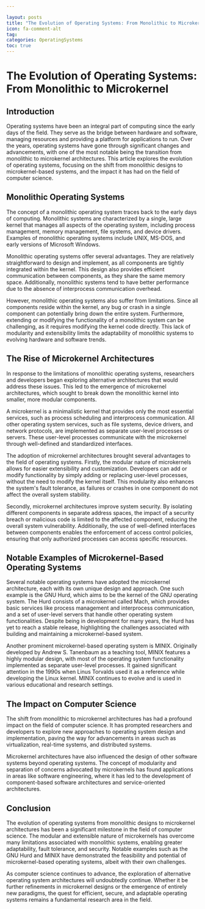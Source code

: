 ```yaml
---

layout: posts
title: "The Evolution of Operating Systems: From Monolithic to Microkernel"
icon: fa-comment-alt
tag:      
categories: OperatingSystems
toc: true
---
```




# The Evolution of Operating Systems: From Monolithic to Microkernel

## Introduction

Operating systems have been an integral part of computing since the early days of the field. They serve as the bridge between hardware and software, managing resources and providing a platform for applications to run. Over the years, operating systems have gone through significant changes and advancements, with one of the most notable being the transition from monolithic to microkernel architectures. This article explores the evolution of operating systems, focusing on the shift from monolithic designs to microkernel-based systems, and the impact it has had on the field of computer science.

## Monolithic Operating Systems

The concept of a monolithic operating system traces back to the early days of computing. Monolithic systems are characterized by a single, large kernel that manages all aspects of the operating system, including process management, memory management, file systems, and device drivers. Examples of monolithic operating systems include UNIX, MS-DOS, and early versions of Microsoft Windows.

Monolithic operating systems offer several advantages. They are relatively straightforward to design and implement, as all components are tightly integrated within the kernel. This design also provides efficient communication between components, as they share the same memory space. Additionally, monolithic systems tend to have better performance due to the absence of interprocess communication overhead.

However, monolithic operating systems also suffer from limitations. Since all components reside within the kernel, any bug or crash in a single component can potentially bring down the entire system. Furthermore, extending or modifying the functionality of a monolithic system can be challenging, as it requires modifying the kernel code directly. This lack of modularity and extensibility limits the adaptability of monolithic systems to evolving hardware and software trends.

## The Rise of Microkernel Architectures

In response to the limitations of monolithic operating systems, researchers and developers began exploring alternative architectures that would address these issues. This led to the emergence of microkernel architectures, which sought to break down the monolithic kernel into smaller, more modular components.

A microkernel is a minimalistic kernel that provides only the most essential services, such as process scheduling and interprocess communication. All other operating system services, such as file systems, device drivers, and network protocols, are implemented as separate user-level processes or servers. These user-level processes communicate with the microkernel through well-defined and standardized interfaces.

The adoption of microkernel architectures brought several advantages to the field of operating systems. Firstly, the modular nature of microkernels allows for easier extensibility and customization. Developers can add or modify functionality by simply adding or replacing user-level processes, without the need to modify the kernel itself. This modularity also enhances the system's fault tolerance, as failures or crashes in one component do not affect the overall system stability.

Secondly, microkernel architectures improve system security. By isolating different components in separate address spaces, the impact of a security breach or malicious code is limited to the affected component, reducing the overall system vulnerability. Additionally, the use of well-defined interfaces between components enables the enforcement of access control policies, ensuring that only authorized processes can access specific resources.

## Notable Examples of Microkernel-Based Operating Systems

Several notable operating systems have adopted the microkernel architecture, each with its own unique design and approach. One such example is the GNU Hurd, which aims to be the kernel of the GNU operating system. The Hurd consists of a microkernel called Mach, which provides basic services like process management and interprocess communication, and a set of user-level servers that handle other operating system functionalities. Despite being in development for many years, the Hurd has yet to reach a stable release, highlighting the challenges associated with building and maintaining a microkernel-based system.

Another prominent microkernel-based operating system is MINIX. Originally developed by Andrew S. Tanenbaum as a teaching tool, MINIX features a highly modular design, with most of the operating system functionality implemented as separate user-level processes. It gained significant attention in the 1990s when Linus Torvalds used it as a reference while developing the Linux kernel. MINIX continues to evolve and is used in various educational and research settings.

## The Impact on Computer Science

The shift from monolithic to microkernel architectures has had a profound impact on the field of computer science. It has prompted researchers and developers to explore new approaches to operating system design and implementation, paving the way for advancements in areas such as virtualization, real-time systems, and distributed systems.

Microkernel architectures have also influenced the design of other software systems beyond operating systems. The concept of modularity and separation of concerns advocated by microkernels has found applications in areas like software engineering, where it has led to the development of component-based software architectures and service-oriented architectures.

## Conclusion

The evolution of operating systems from monolithic designs to microkernel architectures has been a significant milestone in the field of computer science. The modular and extensible nature of microkernels has overcome many limitations associated with monolithic systems, enabling greater adaptability, fault tolerance, and security. Notable examples such as the GNU Hurd and MINIX have demonstrated the feasibility and potential of microkernel-based operating systems, albeit with their own challenges.

As computer science continues to advance, the exploration of alternative operating system architectures will undoubtedly continue. Whether it be further refinements in microkernel designs or the emergence of entirely new paradigms, the quest for efficient, secure, and adaptable operating systems remains a fundamental research area in the field.